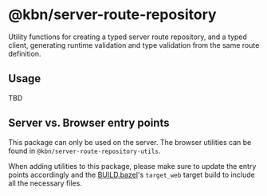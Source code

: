 # @kbn/server-route-repository

Utility functions for creating a typed server route repository, and a typed client, generating runtime validation and type validation from the same route definition.

## Usage

TBD

## Server vs. Browser entry points

This package can only be used on the server. The browser utilities can be found in `@kbn/server-route-repository-utils`.

When adding utilities to this package, please make sure to update the entry points accordingly and the [BUILD.bazel](./BUILD.bazel)'s `target_web` target build to include all the necessary files.
